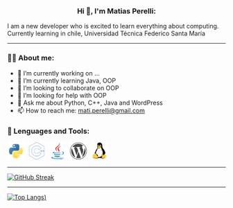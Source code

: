<div align="center">
     <h3> Hi 👋, I'm Matias Perelli:</h3>
  </div>


 I am a new developer who is excited to learn everything about computing. Currently learning in chile, Universidad Técnica Federico Santa María

---
### 👨‍💻 About me:

- 🔭 I’m currently working on ...
- 🌱 I’m currently learning Java, OOP
- 👯 I’m looking to collaborate on OOP 
- 🤔 I’m looking for help with OOP
- 💬 Ask me about Python, C++, Java and WordPress
- 📫 How to reach me: mati.perelli@gmail.com

<div align="left">
     <h3> 👾 Lenguages and Tools:</h3>
     <div>
         <img src="https://github.com/devicons/devicon/blob/master/icons/python/python-original.svg" title="Python" width="40" height="40"/>&nbsp;
         <img src="https://github.com/devicons/devicon/blob/master/icons/cplusplus/cplusplus-line.svg" title="Python" width="40" height="40"/>&nbsp;
         <img src="https://github.com/devicons/devicon/blob/master/icons/java/java-original.svg" title="Python" width="40" height="40"/>&nbsp;
         <img src="https://github.com/devicons/devicon/blob/master/icons/wordpress/wordpress-plain.svg" title="Python" width="40" height="40"/>&nbsp;
         <img src="https://github.com/devicons/devicon/blob/master/icons/linux/linux-original.svg" title="Python" width="40" height="40"/>&nbsp;
 </div>

---
            
[![GitHub Streak](http://github-readme-streak-stats.herokuapp.com?user=MatiasPerelli&theme=dark&date_format=M%20j%5B%2C%20Y%5D)](https://git.io/streak-stats)

---
[![Top Langs](https://github-readme-stats.vercel.app/api/top-langs/?username=MatiasPerelli&layout=compact&theme=dark&show_icons=true))](https://github.com/anuraghazra/github-readme-stats)
